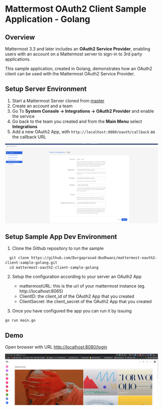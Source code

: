 # Mattermost OAuth2 Client Sample Application - Golang

## Overview

Mattermost 3.3 and later includes an **OAuth2 Service Provider**, enabling users with an account on a Mattermost server to sign-in to 3rd party applications. 

This sample application, created in Golang, demonstrates how an OAuth2 client can be used with the Mattermost OAuth2 Service Provider.

## Setup Server Environment

1. Start a Mattermost Server cloned from [master](https://github.com/mattermost/platform)
2. Create an account and a team
3. Go To **System Console -> Integrations -> OAuth2 Provider** and enable the service
4. Go back to the team you created and from the **Main Menu** select **Integrations**
5. Add a new OAuth2 App, with `http://localhost:8080/oauth/callback` as the callback URL

![Installation](mattermost_installation.png)

## Setup Sample App Dev Environment
1. Clone the Github repository to run the sample
```
  git clone https://github.com/Durgaprasad-Budhwani/mattermost-oauth2-client-sample-golang.git
  cd mattermost-oauth2-client-sample-golang
```

2. Setup the configuration according to your server an OAuth2 App
    - mattermostURL: this is the url of your mattermost instance (eg. http://localhost:8065)
    - ClientID: the client_id of the OAuth2 App that you created
    - ClientSecret: the client_secret of the OAuth2 App that you created
   

3. Once you have configured the app you can run it by issuing
```
go run main.go
```

## Demo

Open browser with URL [http://localhost:8080/login](http://localhost:8080/login)

![Demo](demo.gif)
